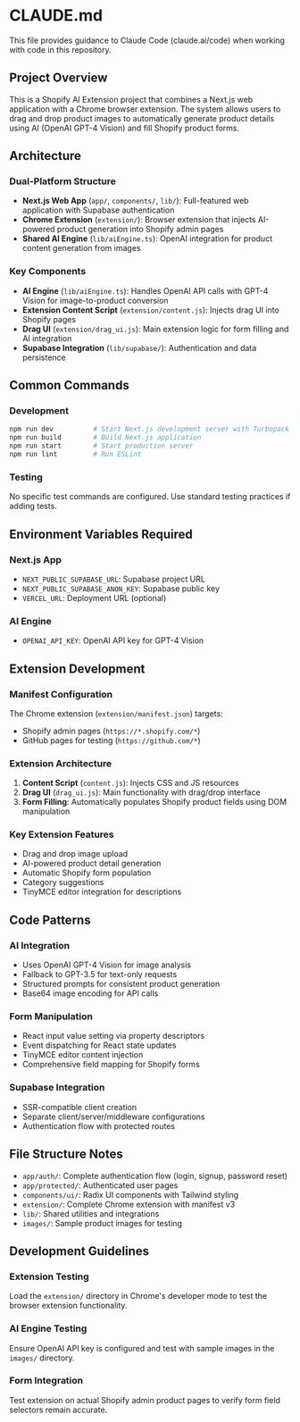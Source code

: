 # CLAUDE.md

This file provides guidance to Claude Code (claude.ai/code) when working with code in this repository.

## Project Overview

This is a Shopify AI Extension project that combines a Next.js web application with a Chrome browser extension. The system allows users to drag and drop product images to automatically generate product
details using AI (OpenAI GPT-4 Vision) and fill Shopify product forms.

## Architecture

### Dual-Platform Structure

- **Next.js Web App** (`app/`, `components/`, `lib/`): Full-featured web application with Supabase authentication
- **Chrome Extension** (`extension/`): Browser extension that injects AI-powered product generation into Shopify admin pages
- **Shared AI Engine** (`lib/aiEngine.ts`): OpenAI integration for product content generation from images

### Key Components

- **AI Engine** (`lib/aiEngine.ts`): Handles OpenAI API calls with GPT-4 Vision for image-to-product conversion
- **Extension Content Script** (`extension/content.js`): Injects drag UI into Shopify pages
- **Drag UI** (`extension/drag_ui.js`): Main extension logic for form filling and AI integration
- **Supabase Integration** (`lib/supabase/`): Authentication and data persistence

## Common Commands

### Development

```bash
npm run dev          # Start Next.js development server with Turbopack
npm run build        # Build Next.js application
npm run start        # Start production server
npm run lint         # Run ESLint
```

### Testing

No specific test commands are configured. Use standard testing practices if adding tests.

## Environment Variables Required

### Next.js App

- `NEXT_PUBLIC_SUPABASE_URL`: Supabase project URL
- `NEXT_PUBLIC_SUPABASE_ANON_KEY`: Supabase public key
- `VERCEL_URL`: Deployment URL (optional)

### AI Engine

- `OPENAI_API_KEY`: OpenAI API key for GPT-4 Vision

## Extension Development

### Manifest Configuration

The Chrome extension (`extension/manifest.json`) targets:

- Shopify admin pages (`https://*.shopify.com/*`)
- GitHub pages for testing (`https://github.com/*`)

### Extension Architecture

1. **Content Script** (`content.js`): Injects CSS and JS resources
2. **Drag UI** (`drag_ui.js`): Main functionality with drag/drop interface
3. **Form Filling**: Automatically populates Shopify product fields using DOM manipulation

### Key Extension Features

- Drag and drop image upload
- AI-powered product detail generation
- Automatic Shopify form population
- Category suggestions
- TinyMCE editor integration for descriptions

## Code Patterns

### AI Integration

- Uses OpenAI GPT-4 Vision for image analysis
- Fallback to GPT-3.5 for text-only requests
- Structured prompts for consistent product generation
- Base64 image encoding for API calls

### Form Manipulation

- React input value setting via property descriptors
- Event dispatching for React state updates
- TinyMCE editor content injection
- Comprehensive field mapping for Shopify forms

### Supabase Integration

- SSR-compatible client creation
- Separate client/server/middleware configurations
- Authentication flow with protected routes

## File Structure Notes

- `app/auth/`: Complete authentication flow (login, signup, password reset)
- `app/protected/`: Authenticated user pages
- `components/ui/`: Radix UI components with Tailwind styling
- `extension/`: Complete Chrome extension with manifest v3
- `lib/`: Shared utilities and integrations
- `images/`: Sample product images for testing

## Development Guidelines

### Extension Testing

Load the `extension/` directory in Chrome's developer mode to test the browser extension functionality.

### AI Engine Testing

Ensure OpenAI API key is configured and test with sample images in the `images/` directory.

### Form Integration

Test extension on actual Shopify admin product pages to verify form field selectors remain accurate.
